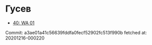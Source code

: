 # Гусев
- [40: WA 01](40.md)

Commit: a3ae01a41c56639fddfa0fecf52902fc513f990b
 fetched at: 20201216-000220
